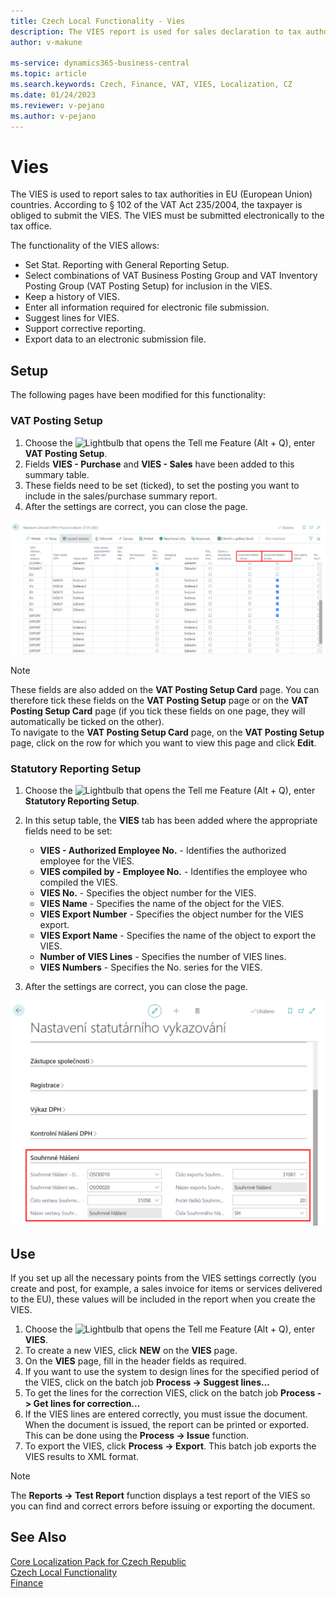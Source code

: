 ```yaml
---
title: Czech Local Functionality - Vies
description: The VIES report is used for sales declaration to tax authorities in EU (European Union) countries.
author: v-makune

ms-service: dynamics365-business-central
ms.topic: article
ms.search.keywords: Czech, Finance, VAT, VIES, Localization, CZ
ms.date: 01/24/2023
ms.reviewer: v-pejano
ms.author: v-pejano
---
```



# Vies

The VIES is used to report sales to tax authorities in EU (European Union) countries. According to § 102 of the VAT Act 235/2004, the taxpayer is obliged to submit the VIES. The VIES must be submitted electronically to the tax office.  

The functionality of the VIES allows:

- Set Stat. Reporting with General Reporting Setup.
- Select combinations of VAT Business Posting Group and VAT Inventory Posting Group (VAT Posting Setup) for inclusion in the VIES.
- Keep a history of VIES.
- Enter all information required for electronic file submission.
- Suggest lines for VIES.
- Support corrective reporting.
- Export data to an electronic submission file.

## Setup

The following pages have been modified for this functionality:

### VAT Posting Setup

1. Choose the ![Lightbulb that opens the Tell me Feature (Alt + Q)](../../media/ui-search/search_small.png "Tell me what you want to do (Alt + Q)"), enter **VAT Posting Setup**.
2. Fields **VIES - Purchase** and **VIES - Sales** have been added to this summary table.
3. These fields need to be set (ticked), to set the posting you want to include in the sales/purchase summary report.
4. After the settings are correct, you can close the page.

![VIES - VAT Posting Setup](Media/VIES-VAT_Posting_Setup.png)

> [!NOTE]
> These fields are also added on the **VAT Posting Setup Card** page. You can therefore tick these fields on the **VAT Posting Setup** page or on the **VAT Posting Setup Card** page (if you tick these fields on one page, they will automatically be ticked on the other).  
> To navigate to the **VAT Posting Setup Card** page, on the **VAT Posting Setup** page, click on the row for which you want to view this page and click **Edit**.

### Statutory Reporting Setup

1. Choose the ![Lightbulb that opens the Tell me Feature (Alt + Q)](../../media/ui-search/search_small.png "Tell me what you want to do (Alt + Q)"), enter **Statutory Reporting Setup**.
2. In this setup table, the **VIES** tab has been added where the appropriate fields need to be set:
    - **VIES - Authorized Employee No.** - Identifies the authorized employee for the VIES.
    - **VIES compiled by - Employee No.** - Identifies the employee who compiled the VIES.
    - **VIES No.** - Specifies the object number for the VIES.
    - **VIES Name** - Specifies the name of the object for the VIES.
    - **VIES Export Number** - Specifies the object number for the VIES export.
    - **VIES Export Name** - Specifies the name of the object to export the VIES.
    - **Number of VIES Lines** - Specifies the number of VIES lines.
    - **VIES Numbers** - Specifies the No. series for the VIES.

3. After the settings are correct, you can close the page.

![VIES - Stat. Reporting Setup](Media/VIES-Stat_Reporting_Setup.png)

## Use

If you set up all the necessary points from the VIES settings correctly (you create and post, for example, a sales invoice for items or services delivered to the EU), these values will be included in the report when you create the VIES.

1. Choose the ![Lightbulb that opens the Tell me Feature (Alt + Q)](../../media/ui-search/search_small.png "Tell me what you want to do (Alt + Q)"), enter **VIES**.
2. To create a new VIES, click **NEW** on the **VIES** page.
3. On the **VIES** page, fill in the header fields as required.
4. If you want to use the system to design lines for the specified period of the VIES, click on the batch job **Process -> Suggest lines...**
5. To get the lines for the correction VIES, click on the batch job **Process -> Get lines for correction...**
6. If the VIES lines are entered correctly, you must issue the document. When the document is issued, the report can be printed or exported. This can be done using the **Process -> Issue** function.
7. To export the VIES, click **Process -> Export**. This batch job exports the VIES results to XML format.

> [!NOTE]
> The **Reports -> Test Report** function displays a test report of the VIES so you can find and correct errors before issuing or exporting the document.

## See Also

[Core Localization Pack for Czech Republic](ui-extensions-core-localization-pack-cz.md)  
[Czech Local Functionality](czech-local-functionality.md)  
[Finance](../../finance.md)  
